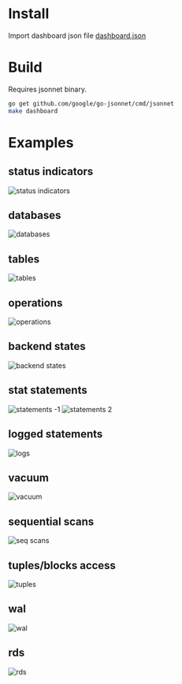 # Install

Import dashboard json file [dashboard.json](dashboard.json)

# Build

Requires jsonnet binary.

```bash
go get github.com/google/go-jsonnet/cmd/jsonnet
make dashboard
```

# Examples
## status indicators
![status indicators](images/1.png)
## databases
![databases](images/2.png)
## tables
![tables](images/3.png)
## operations
![operations](images/4.png)
## backend states
![backend states](images/5.png)
## stat statements
![statements -1](images/6.png)
![statements 2](images/7.png)
## logged statements
![logs](images/8.png)
## vacuum
![vacuum](images/9.png)
## sequential scans
![seq scans](images/10.png)
## tuples/blocks access
![tuples](images/11.png)
## wal
![wal](images/12.png)
## rds
![rds](images/13.png)